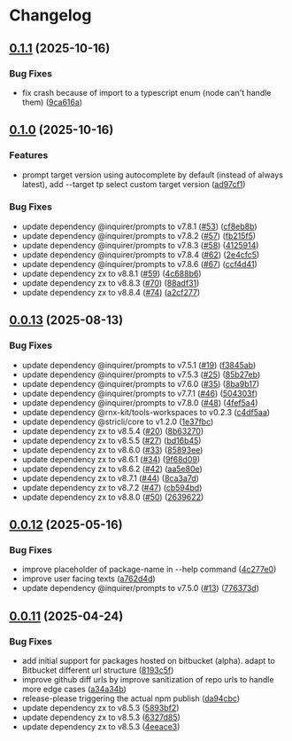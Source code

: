 # Changelog

## [0.1.1](https://github.com/WookieFPV/npm-peek/compare/v0.1.0...v0.1.1) (2025-10-16)


### Bug Fixes

* fix crash because of import to a typescript enum (node can't handle them) ([9ca616a](https://github.com/WookieFPV/npm-peek/commit/9ca616abec0b8db380c7d144c79c44360be167e6))

## [0.1.0](https://github.com/WookieFPV/npm-peek/compare/v0.0.13...v0.1.0) (2025-10-16)


### Features

* prompt target version using autocomplete by default (instead of always latest), add --target tp select custom target version ([ad97cf1](https://github.com/WookieFPV/npm-peek/commit/ad97cf1c4eab14937c2d24854a43b5e426002fe3))


### Bug Fixes

* update dependency @inquirer/prompts to v7.8.1 ([#53](https://github.com/WookieFPV/npm-peek/issues/53)) ([cf8eb8b](https://github.com/WookieFPV/npm-peek/commit/cf8eb8b95f1be317b7f61a5ab933967be334147e))
* update dependency @inquirer/prompts to v7.8.2 ([#57](https://github.com/WookieFPV/npm-peek/issues/57)) ([fb215f5](https://github.com/WookieFPV/npm-peek/commit/fb215f5b0398e335f37b908d34a13380428e8ded))
* update dependency @inquirer/prompts to v7.8.3 ([#58](https://github.com/WookieFPV/npm-peek/issues/58)) ([4125914](https://github.com/WookieFPV/npm-peek/commit/412591496195cc49a4756dd84cef0a22c8b508be))
* update dependency @inquirer/prompts to v7.8.4 ([#62](https://github.com/WookieFPV/npm-peek/issues/62)) ([2e4cfc5](https://github.com/WookieFPV/npm-peek/commit/2e4cfc56a021b6433a8f9fb35b4b27a2e32679be))
* update dependency @inquirer/prompts to v7.8.6 ([#67](https://github.com/WookieFPV/npm-peek/issues/67)) ([ccf4d41](https://github.com/WookieFPV/npm-peek/commit/ccf4d411b60ffaa8da3d7accc33ab1fa75917267))
* update dependency zx to v8.8.1 ([#59](https://github.com/WookieFPV/npm-peek/issues/59)) ([4c688b6](https://github.com/WookieFPV/npm-peek/commit/4c688b66549d6c600625121b66211dcf5af7af87))
* update dependency zx to v8.8.3 ([#70](https://github.com/WookieFPV/npm-peek/issues/70)) ([88adf31](https://github.com/WookieFPV/npm-peek/commit/88adf310e38cd4364584f459999bcc45ab51264a))
* update dependency zx to v8.8.4 ([#74](https://github.com/WookieFPV/npm-peek/issues/74)) ([a2cf277](https://github.com/WookieFPV/npm-peek/commit/a2cf2776b384beffb15447d701db67504eebe917))

## [0.0.13](https://github.com/WookieFPV/npm-peek/compare/v0.0.12...v0.0.13) (2025-08-13)


### Bug Fixes

* update dependency @inquirer/prompts to v7.5.1 ([#19](https://github.com/WookieFPV/npm-peek/issues/19)) ([f3845ab](https://github.com/WookieFPV/npm-peek/commit/f3845abbce851209f3fb89efa23cfeb840a02199))
* update dependency @inquirer/prompts to v7.5.3 ([#25](https://github.com/WookieFPV/npm-peek/issues/25)) ([85b27eb](https://github.com/WookieFPV/npm-peek/commit/85b27eb574f8fc4c415982c3f3ce790e15012655))
* update dependency @inquirer/prompts to v7.6.0 ([#35](https://github.com/WookieFPV/npm-peek/issues/35)) ([8ba9b17](https://github.com/WookieFPV/npm-peek/commit/8ba9b17964fbb235fb7889b152caaa4c2a4e3715))
* update dependency @inquirer/prompts to v7.7.1 ([#46](https://github.com/WookieFPV/npm-peek/issues/46)) ([504303f](https://github.com/WookieFPV/npm-peek/commit/504303fdcabf9142f9d3dd0e2843257de0e6ea5d))
* update dependency @inquirer/prompts to v7.8.0 ([#48](https://github.com/WookieFPV/npm-peek/issues/48)) ([4fef5a4](https://github.com/WookieFPV/npm-peek/commit/4fef5a48fd868410a01e6817bc9981fd830cfd98))
* update dependency @rnx-kit/tools-workspaces to v0.2.3 ([c4df5aa](https://github.com/WookieFPV/npm-peek/commit/c4df5aa0017a7550e2bd7d875edec8a06a3b0177))
* update dependency @stricli/core to v1.2.0 ([1e37fbc](https://github.com/WookieFPV/npm-peek/commit/1e37fbc0872d6fc6231e72bcf2c06f425e376488))
* update dependency zx to v8.5.4 ([#20](https://github.com/WookieFPV/npm-peek/issues/20)) ([8b63270](https://github.com/WookieFPV/npm-peek/commit/8b63270b09f58cda0a467d420b4cd36b48b15a51))
* update dependency zx to v8.5.5 ([#27](https://github.com/WookieFPV/npm-peek/issues/27)) ([bd16b45](https://github.com/WookieFPV/npm-peek/commit/bd16b45b69416d5e2d3a8c8afe336b3a0f48e58a))
* update dependency zx to v8.6.0 ([#33](https://github.com/WookieFPV/npm-peek/issues/33)) ([85893ee](https://github.com/WookieFPV/npm-peek/commit/85893ee0f572cc23d98676a1d892bae1a9757b06))
* update dependency zx to v8.6.1 ([#34](https://github.com/WookieFPV/npm-peek/issues/34)) ([9f68d09](https://github.com/WookieFPV/npm-peek/commit/9f68d092025f4e84f01e90cce9be910c7628d1ef))
* update dependency zx to v8.6.2 ([#42](https://github.com/WookieFPV/npm-peek/issues/42)) ([aa5e80e](https://github.com/WookieFPV/npm-peek/commit/aa5e80e9f47e6c5f2829d93a6ef48ab4da4af016))
* update dependency zx to v8.7.1 ([#44](https://github.com/WookieFPV/npm-peek/issues/44)) ([8ca3a7d](https://github.com/WookieFPV/npm-peek/commit/8ca3a7d45c6698ce506d0687f350896ab89d23f2))
* update dependency zx to v8.7.2 ([#47](https://github.com/WookieFPV/npm-peek/issues/47)) ([cb594bd](https://github.com/WookieFPV/npm-peek/commit/cb594bd3b11f17936c27ac7cda536f3d4306db08))
* update dependency zx to v8.8.0 ([#50](https://github.com/WookieFPV/npm-peek/issues/50)) ([2639622](https://github.com/WookieFPV/npm-peek/commit/2639622a96e0ede4e3095b7f5d6e0186c9a7b99e))

## [0.0.12](https://github.com/WookieFPV/npm-peek/compare/v0.0.11...v0.0.12) (2025-05-16)


### Bug Fixes

* improve  placeholder of package-name in --help command ([4c277e0](https://github.com/WookieFPV/npm-peek/commit/4c277e0f7df915fb0250d65d63d02a597096f578))
* improve user facing texts ([a762d4d](https://github.com/WookieFPV/npm-peek/commit/a762d4d79d561d261b24bb71cb20d5ce4160455a))
* update dependency @inquirer/prompts to v7.5.0 ([#13](https://github.com/WookieFPV/npm-peek/issues/13)) ([776373d](https://github.com/WookieFPV/npm-peek/commit/776373d4db29f7c94993c4718eebdda222dd645e))

## [0.0.11](https://github.com/WookieFPV/npm-peek/compare/v0.0.10...v0.0.11) (2025-04-24)


### Bug Fixes

* add initial support for packages hosted on bitbucket (alpha). adapt to Bitbucket different url structure ([8193c5f](https://github.com/WookieFPV/npm-peek/commit/8193c5fe72ad7a5bca479bd335315f800bde606e))
* improve github diff urls by improve sanitization of repo urls to handle more edge cases ([a34a34b](https://github.com/WookieFPV/npm-peek/commit/a34a34b2144dbf5ede673148ab8dbe183aab39c4))
* release-please triggering the actual npm publish ([da94cbc](https://github.com/WookieFPV/npm-peek/commit/da94cbcb02986aeb899b3eb29c03353e01a74794))
* update dependency zx to v8.5.3 ([5893bf2](https://github.com/WookieFPV/npm-peek/commit/5893bf28193be78919dee6bcb716040d2b86c0ae))
* update dependency zx to v8.5.3 ([6327d85](https://github.com/WookieFPV/npm-peek/commit/6327d85bfe2b0de058ebd2547fd2a2721761da8d))
* update dependency zx to v8.5.3 ([4eeace3](https://github.com/WookieFPV/npm-peek/commit/4eeace3653721660c96e64b6b89f37bb1355d48e))
